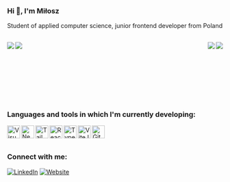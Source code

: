 ### Hi 👋, I'm Miłosz
Student of applied computer science, junior frontend developer from Poland
 
##
<a href="https://github.com/anuraghazra/github-readme-stats#gh-dark-mode-only">
  <img align="left" src="https://github-readme-stats.vercel.app/api/top-langs/?username=miloszwierucki&layout=compact&title_color=adbac7&text_color=768390&theme=transparent&hide_border=true#gh-dark-mode-only" />
</a>
<a href="https://github.com/anuraghazra/github-readme-stats#gh-light-mode-only">
<img align="left" src="https://github-readme-stats.vercel.app/api/top-langs/?username=miloszwierucki&layout=compact&title_color=24292f&text_color=57606a&theme=transparent&hide_border=true#gh-light-mode-only" />
</a>

<a href="https://github.com/anuraghazra/github-readme-stats#gh-dark-mode-only">
<img align="right" src="https://github-readme-stats.vercel.app/api?username=miloszwierucki&show_icons=true&include_all_commits=true&card_width=400&hide=stars,prs&text_bold=false&text_color=768390&title_color=adbac7&theme=transparent&hide_border=true#gh-dark-mode-only" />
</a>
<a href="https://github.com/anuraghazra/github-readme-stats#gh-light-mode-only">
<img align="right" src="https://github-readme-stats.vercel.app/api?username=miloszwierucki&show_icons=true&include_all_commits=true&card_width=400&hide=stars,prs&text_bold=false&text_color=57606a&title_color=24292f&theme=transparent&hide_border=true#gh-light-mode-only" />
</a>

</br></br></br></br></br></br></br></br>

### Languages and tools in which I'm currently developing:

<img align="left" alt="Visual Studio Code" width="30px" src="https://cdn.jsdelivr.net/gh/devicons/devicon/icons/vscode/vscode-original.svg" />
<img align="left" alt="NextJs" width="30px" src="https://cdn.jsdelivr.net/gh/devicons/devicon@latest/icons/nextjs/nextjs-original.svg" />
<img align="left" alt="TailwindCSS" width="30px" src="https://cdn.jsdelivr.net/gh/devicons/devicon@latest/icons/tailwindcss/tailwindcss-original.svg" />
<img align="left" alt="React" width="30px" src="https://cdn.jsdelivr.net/gh/devicons/devicon/icons/react/react-original.svg"/>
<img align="left" alt="TypeScript" width="30px" src="https://cdn.jsdelivr.net/gh/devicons/devicon/icons/typescript/typescript-original.svg"/>
<img align="left" alt="ViteJs" width="30px" src="https://cdn.jsdelivr.net/gh/devicons/devicon@latest/icons/vitejs/vitejs-original.svg" />
<img align="left" alt="Git" width="30px" src="https://cdn.jsdelivr.net/gh/devicons/devicon/icons/git/git-original.svg"/>

</br></br>
##
### Connect with me:
[![LinkedIn](https://img.shields.io/badge/Linkedin-%230077B5?style=for-the-badge&logo=linkedin&logoColor=white)](https://www.linkedin.com/in/milosz-wierucki)
[![Website](https://custom-icon-badges.demolab.com/badge/Website-%230077B5?style=for-the-badge&logo=globe&color=black&logoColor=white)](https://wierucki.com/)
